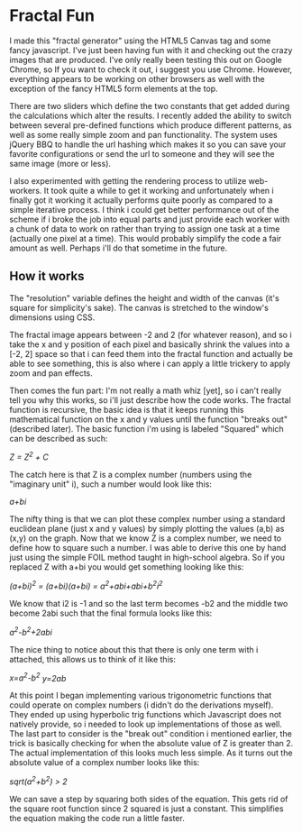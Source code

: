 Fractal Fun
===

I made this "fractal generator" using the HTML5 Canvas tag and some fancy
javascript. I've just been having fun with it and checking out the crazy images
that are produced. I've only really been testing this out on Google Chrome, so
If you want to check it out, i suggest you use Chrome. However, everything
appears to be working on other browsers as well with the exception of the fancy
HTML5 form elements at the top.

There are two sliders which define the two constants that get added during the
calculations which alter the results. I recently added the ability to switch
between several pre-defined functions which produce different patterns, as well
as some really simple zoom and pan functionality. The system uses jQuery BBQ to
handle the url hashing which makes it so you can save your favorite
configurations or send the url to someone and they will see the same image (more
or less).

I also experimented with getting the rendering process to utilize web-workers.
It took quite a while to get it working and unfortunately when i finally got it
working it actually performs quite poorly as compared to a simple iterative
process. I think i could get better performance out of the scheme if i broke the
job into equal parts and just provide each worker with a chunk of data to work
on rather than trying to assign one task at a time (actually one pixel at a
time). This would probably simplify the code a fair amount as well. Perhaps i'll
do that sometime in the future.


How it works
---

The "resolution" variable defines the height and width of the canvas (it's
square for simplicity's sake). The canvas is stretched to the window's
dimensions using CSS.

The fractal image appears between -2 and 2 (for whatever reason), and so i take
the x and y position of each pixel and basically shrink the values into a [-2,
2] space so that i can feed them into the fractal function and actually be able
to see something, this is also where i can apply a little trickery to apply zoom
and pan effects.

Then comes the fun part: I'm not really a math whiz [yet], so i can't really
tell you why this works, so i'll just describe how the code works. The fractal
function is recursive, the basic idea is that it keeps running this mathematical
function on the x and y values until the function "breaks out" (described
later). The basic function i'm using is labeled "Squared" which can be described
as such:

*Z = Z<sup>2</sup> + C*

The catch here is that Z is a complex number (numbers using the "imaginary unit"
i), such a number would look like this:

*a+bi*

The nifty thing is that we can plot these complex number using a standard
euclidean plane (just x and y values) by simply plotting the values (a,b) as
(x,y) on the graph. Now that we know Z is a complex number, we need to define
how to square such a number. I was able to derive this one by hand just using
the simple FOIL method taught in high-school algebra. So if you replaced Z with
a+bi you would get something looking like this:

*(a+bi)<sup>2</sup> = (a+bi)(a+bi) = a<sup>2</sup>+abi+abi+b<sup>2</sup>i<sup>2</sup>*

We know that i2 is -1 and so the last term becomes -b2 and the middle two become
2abi such that the final formula looks like this:

*a<sup>2</sup>-b<sup>2</sup>+2abi*

The nice thing to notice about this that there is only one term with i attached,
this allows us to think of it like this:

*x=a<sup>2</sup>-b<sup>2</sup>*
*y=2ab*

At this point I began implementing various trigonometric functions that could
operate on complex numbers (i didn't do the derivations myself). They ended up
using hyperbolic trig functions which Javascript does not natively provide, so i
needed to look up implementations of those as well. The last part to consider is
the "break out" condition i mentioned earlier, the trick is basically checking
for when the absolute value of Z is greater than 2. The actual implementation of
this looks much less simple. As it turns out the absolute value of a complex
number looks like this:

*sqrt(a<sup>2</sup>+b<sup>2</sup>) > 2*

We can save a step by squaring both sides of the equation. This gets rid of the
square root function since 2 squared is just a constant. This simplifies the
equation making the code run a little faster.
